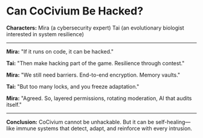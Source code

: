 <!-- status: stub; target: 150+ words -->
<!-- status: stub; target: 150+ words -->
<!-- status: stub; target: 150+ words -->
<!-- status: stub; target: 150+ words -->
# Can CoCivium Be Hacked?

**Characters:**
Mira (a cybersecurity expert)
Tai (an evolutionary biologist interested in system resilience)

---

**Mira:** "If it runs on code, it can be hacked."

**Tai:** "Then make hacking part of the game. Resilience through contest."

**Mira:** "We still need barriers. End-to-end encryption. Memory vaults."

**Tai:** "But too many locks, and you freeze adaptation."

**Mira:** "Agreed. So, layered permissions, rotating moderation, AI that audits itself."

---

**Conclusion:**
CoCivium cannot be unhackable. But it can be self-healing—like immune systems that detect, adapt, and reinforce with every intrusion.





